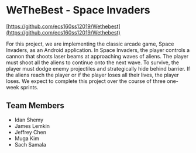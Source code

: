 # WeTheBest - Space Invaders
[https://github.com/ecs160ss12019/Wethebest](https://github.com/ecs160ss12019/Wethebest)

For this project, we are implementing the classic arcade game, Space Invaders, as an Android application. In Space Invaders, the player controls a cannon that shoots laser beams at approaching waves of aliens. The player must shoot all the aliens to continue onto the next wave. To survive, the player must dodge enemy projectiles and strategically hide behind barrier. If the aliens reach the player or if the player loses all their lives, the player loses.  We expect to complete this project over the course of three one-week sprints.


## Team Members
* Idan Shemy
* James Lemkin
* Jeffrey Chen
* Muga Kim
* Sach Samala